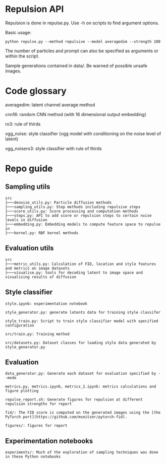 # Repulsion API
Repulsion is done in repulse.py. Use -h on scripts to find argument options.

Basic usage:
```
python repulse.py --method repulsive --model averagedim --strength 100
```

The number of particles and prompt can also be specified as arguments or within the script.

Sample generations contained in data/. Be warned of possible unsafe images.

# Code glossary
averagedim: latent channel average method

cnn16: random CNN method (with 16 dimensional output embedding)

ro3: rule of thirds

vgg_noise: style classifier (vgg model with conditioning on the noise level of latent)

vgg_noisero3: style classifier with rule of thirds

# Repo guide
## Sampling utils
```
src
├───denoise_utils.py: Particle diffusion methods
├───sampling_utils.py: Step methods including repulsive steps
├───score_utils.py: Score processing and computation methods
├───steps.py: API to add score or repulsion steps to certain noise levels in diffusion
├───embedding.py: Embedding models to compute feature space to repulse in
├───kernel.py: RBF kernel methods
```

## Evaluation utils
```
src
├───metric_utils.py: Calculation of FID, location and style features and metrics on image datasets
├───visualise.py: tools for decoding latent to image space and visualising results of diffusion
```

## Style classifier
```
style.ipynb: experimentation notebook

style_generator.py: generate latents data for training style classifer

style_train.py: Script to train style classifier model with specified configuration

src/train.py: Training method

src/datasets.py: Dataset classes for loading style data generated by style_generator.py
```

## Evaluation
```
data_generator.py: Generate each dataset for evaluation specified by --mode

metrics.py, metrics.ipynb, metrics_2.ipynb: metrics calculations and figure plotting

repulse_report.sh: Generate figures for repulsion at different repulsion strengths for report

fid/: The FID score is computed on the generated images using the [the PyTorch port](https://github.com/mseitzer/pytorch-fid).

figures/: figures for report
```
## Experimentation notebooks
```
experiments/: Much of the exploration of sampling techniques was done in these Python notebooks
```





